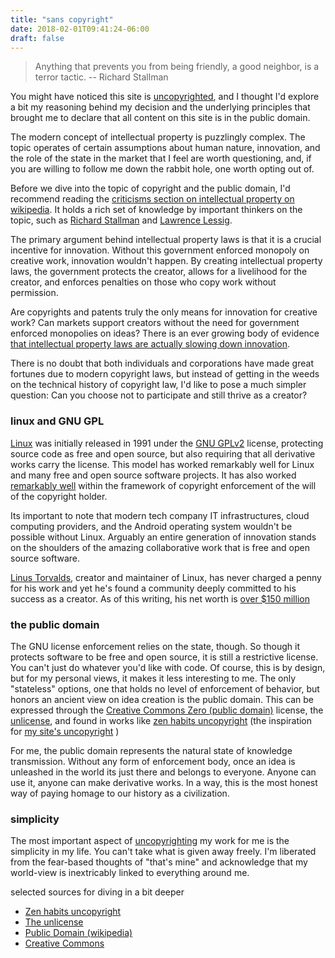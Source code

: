 ```yaml
---
title: "sans copyright"
date: 2018-02-01T09:41:24-06:00
draft: false
---
```


> Anything that prevents you from being friendly, a good neighbor, is a terror tactic.
> -- Richard Stallman

You might have noticed this site is [uncopyrighted](https://nomasters.io/uncopyright/), and I thought I'd explore a bit my reasoning behind my decision and the underlying principles that brought me to declare that all content on this site is in the public domain. 

The modern concept of intellectual property is puzzlingly complex. The topic operates of certain assumptions about human nature, innovation, and the role of the state in the market that I feel are worth questioning, and, if you are willing to follow me down the rabbit hole, one worth opting out of. 

Before we dive into the topic of copyright and the public domain, I'd recommend reading the [criticisms section on intellectual property on wikipedia](https://en.wikipedia.org/wiki/Intellectual_property#Criticisms). It holds a rich set of knowledge by important thinkers on the topic, such as [Richard Stallman](https://en.wikipedia.org/wiki/Richard_Stallman) and [Lawrence Lessig](https://en.wikipedia.org/wiki/Lawrence_Lessig).

The primary argument behind intellectual property laws is that it is a crucial incentive for innovation. Without this government enforced monopoly on creative work, innovation wouldn't happen. By creating intellectual property laws, the government protects the creator, allows for a livelihood for the creator, and enforces penalties on those who copy work without permission.

Are copyrights and patents truly the only means for innovation for creative work? Can markets support creators without the need for government enforced monopolies on ideas? There is an ever growing body of evidence [that intellectual property laws are actually slowing down innovation](https://source.wustl.edu/2009/03/economists-say-copyright-and-patent-laws-are-killing-innovation-hurting-economy/).

There is no doubt that both individuals and corporations have made great fortunes due to modern copyright laws, but instead of getting in the weeds on the technical history of copyright law, I'd like to pose a much simpler question: Can you choose not to participate and still thrive as a creator?

### linux and GNU GPL

[Linux](https://en.wikipedia.org/wiki/Linux) was initially released in 1991 under the [GNU GPLv2](https://en.wikipedia.org/wiki/GNU_General_Public_License#Version_2) license, protecting source code as free and open source, but also requiring that all derivative works carry the license. This model has worked remarkably well for Linux and many free and open source software projects. It has also worked [remarkably well](https://en.wikipedia.org/wiki/GNU_General_Public_License#Legal_status) within the framework of copyright enforcement of the will of the copyright holder.

Its important to note that modern tech company IT infrastructures, cloud computing providers, and the Android operating system wouldn't be possible without Linux. Arguably an entire generation of innovation stands on the shoulders of the amazing collaborative work that is free and open source software.

[Linus Torvalds](https://en.wikipedia.org/wiki/Linus_Torvalds), creator and maintainer of Linux, has never charged a penny for his work and yet he's found a community deeply committed to his success as a creator. As of this writing, his net worth is [over $150 million](https://www.celebritynetworth.com/richest-businessmen/linus-torvalds-net-worth/)

### the public domain

The GNU license enforcement relies on the state, though. So though it protects software to be free and open source, it is still a restrictive license. You can't just do whatever you'd like with code. Of course, this is by design, but for my personal views, it makes it less interesting to me. The only "stateless" options, one that holds no level of enforcement of behavior, but honors an ancient view on idea creation is the public domain. This can be expressed through the [Creative Commons Zero (public domain)](https://en.wikipedia.org/wiki/Creative_Commons_license#Zero_/_public_domain) license, the [unlicense](https://en.wikipedia.org/wiki/Unlicense), and found in works like [zen habits uncopyright](https://zenhabits.net/uncopyright/) (the inspiration for [my site's uncopyright](https://nomasters.io/uncopyright/) )

For me, the public domain represents the natural state of knowledge transmission. Without any form of enforcement body, once an idea is unleashed in the world its just there and belongs to everyone. Anyone can use it, anyone can make derivative works. In a way, this is the most honest way of paying homage to our history as a civilization.

### simplicity

The most important aspect of [uncopyrighting](https://nomasters.io/uncopyright/) my work for me is the simplicity in my life. You can't take what is given away freely. I'm liberated from the fear-based thoughts of "that's mine" and acknowledge that my world-view is inextricably linked to everything around me.

selected sources for diving in a bit deeper

- [Zen habits uncopyright](https://zenhabits.net/uncopyright/)
- [The unlicense](https://en.wikipedia.org/wiki/Unlicense)
- [Public Domain (wikipedia)](https://en.wikipedia.org/wiki/Public_domain)
- [Creative Commons](https://creativecommons.org/)
